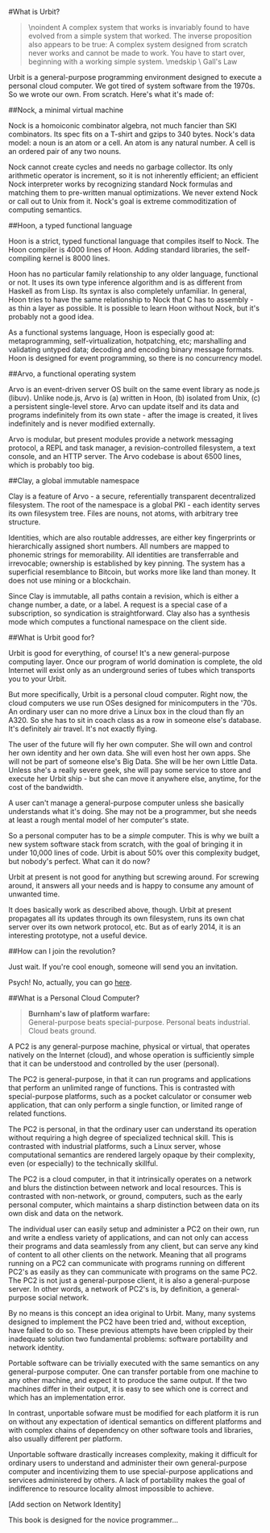 #What is Urbit?

> \noindent A complex system that works is invariably found to have evolved from a
> simple system that worked. The inverse proposition also appears to be true:
> A complex system designed from scratch never works and cannot be made to
> work. You have to start over, beginning with a working simple system.
> \medskip \\
> Gall's Law


Urbit is a general-purpose programming environment designed to execute a personal cloud computer. We got tired of system software from the 1970s. So we wrote our own. From scratch. Here's what it's made of:

##Nock, a minimal virtual machine

Nock is a homoiconic combinator algebra, not much fancier than SKI combinators. Its spec fits on a T-shirt and gzips to 340 bytes. Nock's data model: a noun is an atom or a cell. An atom is any natural number. A cell is an ordered pair of any two nouns. 

Nock cannot create cycles and needs no garbage collector. Its only arithmetic operator is increment, so it is not inherently efficient; an efficient Nock interpreter works by recognizing standard Nock formulas and matching them to pre-written manual optimizations. We never extend Nock or call out to Unix from it. Nock's goal is extreme commoditization of computing semantics.


##Hoon, a typed functional language 

Hoon is a strict, typed functional language that compiles itself to Nock. The Hoon compiler is 4000 lines of Hoon. Adding standard libraries, the self-compiling kernel is 8000 lines.

Hoon has no particular family relationship to any older language, functional or not. It uses its own type inference algorithm and is as different from Haskell as from Lisp. Its syntax is also completely unfamiliar. In general, Hoon tries to have the same relationship to Nock that C has to assembly - as thin a layer as possible. It is possible to learn Hoon without Nock, but it's probably not a good idea.

As a functional systems language, Hoon is especially good at: metaprogramming, self-virtualization, hotpatching, etc; marshalling and validating untyped data; decoding and encoding binary message formats. Hoon is designed for event programming, so there is no concurrency model.

##Arvo, a functional operating system

Arvo is an event-driven server OS built on the same event library as node.js (libuv). Unlike node.js, Arvo is (a) written in Hoon, (b) isolated from Unix, (c) a persistent single-level store. Arvo can update itself and its data and programs indefinitely from its own state - after the image is created, it lives indefinitely and is never modified externally.

Arvo is modular, but present modules provide a network messaging protocol, a REPL and task manager, a revision-controlled filesystem, a text console, and an HTTP server. The Arvo codebase is about 6500 lines, which is probably too big.

##Clay, a global immutable namespace

Clay is a feature of Arvo - a secure, referentially transparent decentralized filesystem. The root of the namespace is a global PKI - each identity serves its own filesystem tree. Files are nouns, not atoms, with arbitrary tree structure.

Identities, which are also routable addresses, are either key fingerprints or hierarchically assigned short numbers. All numbers are mapped to phonemic strings for memorability. All identities are transferrable and irrevocable; ownership is established by key pinning. The system has a superficial resemblance to Bitcoin, but works more like land than money. It does not use mining or a blockchain.

Since Clay is immutable, all paths contain a revision, which is either a change number, a date, or a label. A request is a special case of a subscription, so syndication is straightforward. Clay also has a synthesis mode which computes a functional namespace on the client side.

##What is Urbit good for?

Urbit is good for everything, of course! It's a new general-purpose computing layer. Once our program of world domination is complete, the old Internet will exist only as an underground series of tubes which transports you to your Urbit.

But more specifically, Urbit is a personal cloud computer. Right now, the cloud computers we use run OSes designed for minicomputers in the '70s. An ordinary user can no more drive a Linux box in the cloud than fly an A320. So she has to sit in coach class as a row in someone else's database. It's definitely air travel. It's not exactly flying.

The user of the future will fly her own computer. She will own and control her own identity and her own data. She will even host her own apps. She will not be part of someone else's Big Data. She will be her own Little Data. Unless she's a really severe geek, she will pay some service to store and execute her Urbit ship - but she can move it anywhere else, anytime, for the cost of the bandwidth.

A user can't manage a general-purpose computer unless she basically understands what it's doing. She may not be a programmer, but she needs at least a rough mental model of her computer's state.

So a personal computer has to be a *simple* computer. This is why we built a new system software stack from scratch, with the goal of bringing it in under 10,000 lines of code. Urbit is about 50% over this complexity budget, but nobody's perfect.
What can it do now?

Urbit at present is not good for anything but screwing around. For screwing around, it answers all your needs and is happy to consume any amount of unwanted time.

It does basically work as described above, though. Urbit at present propagates all its updates through its own filesystem, runs its own chat server over its own network protocol, etc. But as of early 2014, it is an interesting prototype, not a useful device.

##How can I join the revolution?

Just wait. If you're cool enough, someone will send you an invitation.

Psych! No, actually, you can go [here](www.urbit.org/setup).


##What is a Personal Cloud Computer?

>**Burnham's law of platform warfare:**  
>General-purpose beats special-purpose. Personal beats industrial. Cloud beats ground.

A PC2 is any general-purpose machine, physical or virtual, that operates
natively on the Internet (cloud), and whose operation is sufficiently simple
that it can be understood and controlled by the user (personal). 

The PC2 is general-purpose, in that it can run programs and applications that
perform an unlimited range of functions. This is contrasted with special-purpose
platforms, such as a pocket calculator or consumer web application, that can
only perform a single function, or limited range of related functions.

The PC2 is personal, in that the ordinary user can understand its operation
without requiring a high degree of specialized technical skill. This is
contrasted with industrial platforms, such a Linux server, whose computational
semantics are rendered largely opaque by their complexity, even (or especially) to the technically skillful.

The PC2 is a cloud computer, in that it intrinsically operates on a network and
blurs the distinction between network and local resources. This is contrasted
with non-network, or ground, computers, such as the early personal computer,
which maintains a sharp distinction between data on its own disk and data on
the network.

The individual user can easily setup and administer a PC2 on their own, run and
write a endless variety of applications, and can not only can access their
programs and data seamlessly from any client, but can serve any kind of content
to all other clients on the network. Meaning that all programs running on a
PC2 can communicate with programs running on different PC2's as easily as they
can communicate with programs on the same PC2. The PC2 is not just a
general-purpose client, it is also a general-purpose server. In other words, a
network of PC2's is, by definition, a general-purpose social network. 

By no means is this concept an idea original to Urbit. Many, many systems
designed to implement the PC2 have been tried and, without exception, have
failed to do so. These previous attempts have been crippled by their inadequate
solution two fundamental problems: software portability and network identity.

Portable software can be trivially executed with the same semantics on any
general-purpose computer. One can transfer portable from one machine to any
other machine, and expect it to produce the same output. If the two machines
differ in their output, it is easy to see which one is correct and which has an 
implementation error.

In contrast, unportable sofware must be modified for each platform
it is run on without any expectation of identical semantics on different
platforms and with complex chains of dependency on other software tools and
libraries, also usually different per platform.

Unportable software drastically increases complexity, making it difficult for
ordinary users to understand and administer their own general-purpose computer
and incentivizing them to use special-purpose applications and services
administered by others. A lack of portability makes the goal of
indifference to resource locality almost impossible to achieve. 

[Add section on Network Identity]


This book is designed for the novice programmer...
